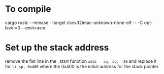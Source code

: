 # To compile
cargo rustc --release --target riscv32imac-unknown-none-elf -- -C opt-level=3  --emit=asm


# Set up the stack address
remove the fist line in the _start function
`addi	sp, sp, -16`
and replace it for
`li sp, 0x400`
where the 0x400 is the initial address for the stack pointer.
